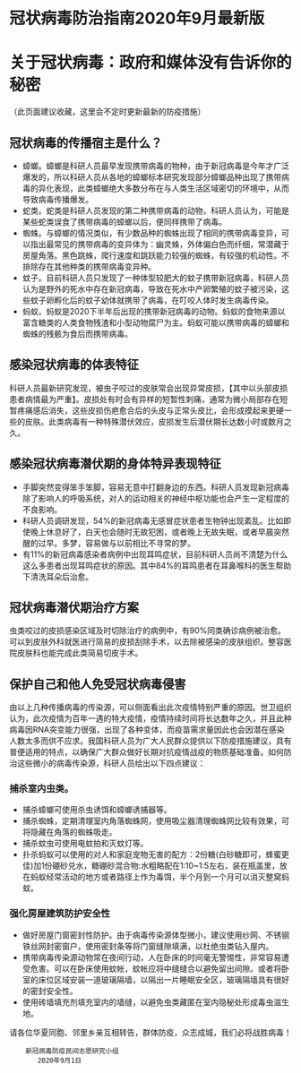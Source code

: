# 冠状病毒防治指南2020年9月最新版
# 关于冠状病毒：政府和媒体没有告诉你的秘密
（此页面建议收藏，这里会不定时更新最新的防疫措施）
## 冠状病毒的传播宿主是什么？
*	蟑螂。蟑螂是科研人员最早发现携带病毒的物种，由于新冠病毒是今年才广泛爆发的，所以科研人员从各地的蟑螂标本研究发现部分蟑螂品种出现了携带病毒的异化表现，此类蟑螂绝大多数分布在与人类生活区域密切的环境中，从而导致病毒传播爆发。
*	蛇类。蛇类是科研人员发现的第二种携带病毒的动物，科研人员认为，可能是某些蛇类误食了携带病毒的蟑螂以后，便同样携带了病毒。
*	蜘蛛。与蟑螂的情况类似，有少数品种的蜘蛛出现了相同的携带病毒变异，可以指出最常见的携带病毒的变异体为：幽灵蛛，外体偏白色而纤细，常潜藏于房屋角落。黑色跳蛛，爬行速度和跳跃能力较强的蜘蛛，有较强的机动性。不排除存在其他种类的携带病毒变异种。
*	蚊子。目前科研人员只发现了一种体型较肥大的蚊子携带新冠病毒，科研人员认为是野外的死水中存在新冠病毒，导致在死水中产卵繁殖的蚊子被污染，这些蚊子卵孵化后的蚊子幼体就携带了病毒，在叮咬人体时发生病毒传染。
*	蚂蚁。蚂蚁是2020下半年后出现的携带新冠病毒的动物。蚂蚁的食物来源以富含糖类的人类食物残渣和小型动物腐尸为主。蚂蚁可能以携带病毒的蟑螂和蜘蛛的残骸为食后而携带病毒。

## 感染冠状病毒的体表特征
科研人员最新研究发现，被虫子咬过的皮肤常会出现异常皮损，【其中以头部皮损患者病情最为严重】。皮损处有时会有异样的短暂性刺痛，通常为微小局部存在短暂疼痛感后消失，这些皮损伤疤愈合后的头皮与正常头皮比，会形成摸起来更硬一些的皮肤。此类病毒有一种特殊潜伏效应，皮损发生后潜伏期长达数小时或数月之久。

## 感染冠状病毒潜伏期的身体特异表现特征
*	手脚突然变得笨手笨脚，容易无意中打翻身边的东西。科研人员发现新冠病毒除了影响人的呼吸系统，对人的运动相关的神经中枢功能也会产生一定程度的不良影响。
*	科研人员调研发现，54%的新冠病毒无感冒症状患者生物钟出现紊乱。比如即使晚上休息好了，白天也会随时无故犯困，或者晚上无故失眠，或者早晨突然醒的过早。多梦，容易做与以前相比不寻常的梦。
*	有11%的新冠病毒感染者病例中出现耳鸣症状，目前科研人员尚不清楚为什么这么多患者出现耳鸣症状的原因。其中84%的耳鸣患者在耳鼻喉科的医生帮助下清洗耳朵后治愈。

## 冠状病毒潜伏期治疗方案
虫类咬过的皮损感染区域及时切除治疗的病例中，有90%同类确诊病例被治愈。
可以到皮肤外科就医进行简易的皮损刮除手术，以去除被感染的皮肤组织。整容医院皮肤科也能完成此类简易切皮手术。

## 保护自己和他人免受冠状病毒侵害
由以上几种传播病毒的传染源，可以侧面看出此次疫情特别严重的原因。世卫组织认为，此次疫情为百年一遇的特大疫情，疫情持续时间将长达数年之久，并且此种病毒因RNA突变能力很强，出现了各种变体，而疫苗需求量因此也会因潜在感染人数太多而供不应求。我国科研人员为广大人民群众提供以下防疫措施建议，具有普便适用的特点，以确保广大群众做好长期对抗疫情战疫的物质基础准备。如何防治这些微小的病毒传染源，科研人员给出以下四点建议：
###	捕杀室内虫类。
* 捕杀蟑螂可使用杀虫诱饵和蟑螂诱捕器等。
* 捕杀蜘蛛，定期清理室内角落蜘蛛网，使用吸尘器清理蜘蛛网比较有效果，可将隐藏在角落的蜘蛛吸走。
* 捕杀蚊虫可使用电蚊拍和灭蚊灯等。
* 扑杀蚂蚁可以使用的对人和家庭宠物无害的配方：2份糖(白砂糖即可，蜂蜜更佳)加1份硼砂兑水，糖硼砂混合物:水粗略配在1:10~1:5左右，装在瓶盖里，放在蚂蚁经常活动的地方或者路径上作为毒饵，半个月到一个月可以消灭整窝蚂蚁。
### 强化房屋建筑防护安全性
*	做好房屋门窗密封性防护。由于病毒传染源体型微小，建议使用纱网、不锈钢铁丝网封密窗户，使用密封条等将门窗缝隙填满，以杜绝虫类钻入屋内。
*	携带病毒传染源动物常在夜间行动，人在卧床的时间毫无警惕性，非常容易遭受危害。可以在卧床使用蚊帐，蚊帐应将中缝缝合以避免留出间隙。或者将卧室的床位区域安装一道玻璃隔墙，以隔出一片睡眠安全区，玻璃隔墙具有很好的密封安全性。
*	使用砖墙填充剂填充室内的墙缝，以避免虫类藏匿在室内隐秘处形成毒虫滋生地。

请各位华夏同胞、邻里乡亲互相转告，群体防疫，众志成城，我们必将战胜病毒！
                                         
        新冠病毒防疫民间志愿研究小组
           2020年9月1日

                                                                                                                 
